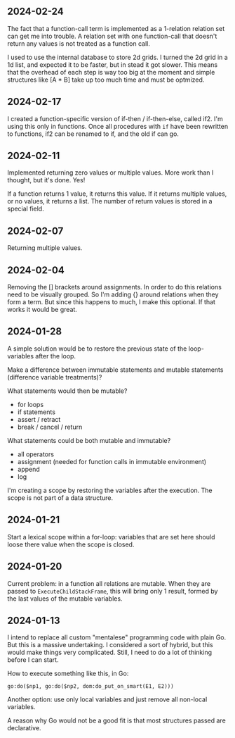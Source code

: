 ## 2024-02-24

The fact that a function-call term is implemented as a 1-relation relation set can get me into trouble. A relation set with one function-call that doesn't return any values is not treated as a function call.

I used to use the internal database to store 2d grids. I turned the 2d grid in a 1d list, and expected it to be faster, but in stead it got slower. This means that the overhead of each step is way too big at the moment and simple structures like [A * B] take up too much time and must be optmized.

## 2024-02-17

I created a function-specific version of if-then / if-then-else, called if2. I'm using this only in functions. Once all procedures with `if` have been rewritten to functions, if2 can be renamed to if, and the old if can go.

## 2024-02-11

Implemented returning zero values or multiple values. More work than I thought, but it's done. Yes!

If a function returns 1 value, it returns this value. If it returns multiple values, or no values, it returns a list. The number of return values is stored in a special field.

## 2024-02-07

Returning multiple values.

## 2024-02-04

Removing the [] brackets around assignments. In order to do this relations need to be visually grouped. So I'm adding {} around relations when they form a term. But since this happens to much, I make this optional. If that works it would be great.

## 2024-01-28

A simple solution would be to restore the previous state of the loop-variables after the loop.

Make a difference between immutable statements and mutable statements (difference variable treatments)?

What statements would then be mutable?

* for loops
* if statements
* assert / retract
* break / cancel / return

What statements could be both mutable and immutable?

* all operators
* assignment (needed for function calls in immutable environment)
* append
* log

I'm creating a scope by restoring the variables after the execution. The scope is not part of a data structure.

## 2024-01-21

Start a lexical scope within a for-loop: variables that are set here should loose there value when the scope is closed.

## 2024-01-20

Current problem: in a function all relations are mutable. When they are passed to `ExecuteChildStackFrame`, this will bring only 1 result, formed by the last values of the mutable variables.

## 2024-01-13

I intend to replace all custom "mentalese" programming code with plain Go. But this is a massive undertaking. I considered a sort of hybrid, but this would make things very complicated. Still, I need to do a lot of thinking before I can start.

How to execute something like this, in Go:

    go:do($np1, go:do($np2, dom:do_put_on_smart(E1, E2)))

Another option: use only local variables and just remove all non-local variables.

A reason why Go would not be a good fit is that most structures passed are declarative.


